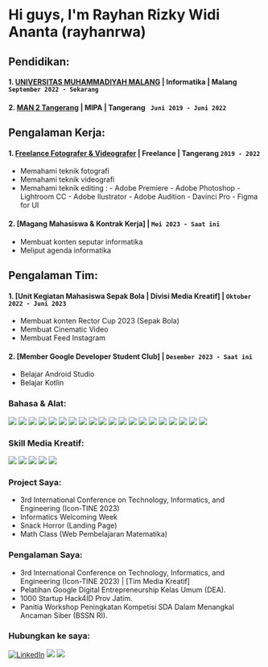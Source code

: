 # Hi guys, I'm Rayhan Rizky Widi Ananta (rayhanrwa) 

## Pendidikan:
#### 1. [UNIVERSITAS MUHAMMADIYAH MALANG](https://www.umm.ac.id) | Informatika | Malang ` September 2022 - Sekarang`

#### 2. [MAN 2 Tangerang](http://man2kabtangerang.sch.id) | MIPA | Tangerang ` Juni 2019 - Juni 2022`

## Pengalaman Kerja:
#### 1. [Freelance Fotografer & Videografer](https://rayhanrwa1.github.io/rayhanrwa/) | Freelance | Tangerang `2019 - 2022`
   - Memahami teknik fotografi 
   - Memahami teknik videografi 
   - Memahami teknik editing :
         - Adobe Premiere
         - Adobe Photoshop
         - Lightroom CC
         - Adobe Ilustrator
         - Adobe Audition
         - Davinci Pro
         - Figma for UI
#### 2. [Magang Mahasiswa & Kontrak Kerja] | `Mei 2023 - Saat ini`
   - Membuat konten seputar informatika
   - Meliput agenda informatika

## Pengalaman Tim:

#### 1. [Unit Kegiatan Mahasiswa Sepak Bola | Divisi Media Kreatif] | `Oktober 2022 - Juni 2023`
   - Membuat konten Rector Cup 2023 (Sepak Bola)
   - Membuat Cinematic Video
   - Membuat Feed Instagram

#### 2. [Member Google Developer Student Club] | `Desember 2023 - Saat ini`
   - Belajar Android Studio
   - Belajar Kotlin

### Bahasa & Alat:

<p>
    <img src="https://img.shields.io/badge/bootstrap-%23563D7C.svg?style=for-the-badge&logo=bootstrap&logoColor=white">
    <img src="https://img.shields.io/badge/laravel-%23FF2D20.svg?style=for-the-badge&logo=laravel&logoColor=white">
    <img src="https://img.shields.io/badge/node.js-6DA55F?style=for-the-badge&logo=node.js&logoColor=white">
    <img src="https://img.shields.io/badge/SASS-hotpink.svg?style=for-the-badge&logo=SASS&logoColor=white">
    <img src="https://img.shields.io/badge/Postman-FF6C37?style=for-the-badge&logo=postman&logoColor=white">
    <img src="https://img.shields.io/badge/html5-%23E34F26.svg?style=for-the-badge&logo=html5&logoColor=white">
    <img src="https://img.shields.io/badge/javascript-%23323330.svg?style=for-the-badge&logo=javascript&logoColor=%23F7DF1E">
    <img src="https://img.shields.io/badge/typescript-%23007ACC.svg?style=for-the-badge&logo=typescript&logoColor=white">
    <img src="https://img.shields.io/badge/Xcode-007ACC?style=for-the-badge&logo=Xcode&logoColor=white">
    <img src="https://img.shields.io/badge/swift-F54A2A?style=for-the-badge&logo=swift&logoColor=white">
    <img src="https://img.shields.io/badge/Next-black?style=for-the-badge&logo=next.js&logoColor=white">
    <img src="https://img.shields.io/badge/react-%2320232a.svg?style=for-the-badge&logo=react&logoColor=%2361DAFB">
    <img src="https://img.shields.io/badge/tailwindcss-%2338B2AC.svg?style=for-the-badge&logo=tailwind-css&logoColor=white">
    <img src="https://img.shields.io/badge/My SQL-4479A1.svg?style=for-the-badge&logo=mysql&logoColor=white">
    <img src="https://img.shields.io/badge/C++-00599C.svg?style=for-the-badge&logo=cplusplus&logoColor=white">
    <img src="https://img.shields.io/badge/C-A8B9CC.svg?style=for-the-badge&logo=c&logoColor=white">
    <img src="https://img.shields.io/badge/Unity-000000.svg?style=for-the-badge&logo=unity&logoColor=white">
    <img src="https://img.shields.io/badge/Android Studio-3DDC84.svg?style=for-the-badge&logo=php&logoColor=white">
    <img src="https://img.shields.io/badge/PHP-777BB4.svg?style=for-the-badge&logo=androidstudio&logoColor=white">
    <img src="https://img.shields.io/badge/PHP-3776AB.svg?style=for-the-badge&logo=python&logoColor=white">
</p>

### Skill Media Kreatif:
<img src="https://img.shields.io/badge/Adobe Photoshop-31A8FF?style=for-the-badge&logo=adobe-photoshop&logoColor=white">
<img src="https://img.shields.io/badge/Adobe Lightroom-31A8FF?style=for-the-badge&logo=adobe-lightroom&logoColor=white">
<img src="https://img.shields.io/badge/Adobe After Effect-9999FF?style=for-the-badge&logo=Adobe After Effects&logoColor=white">
<img src="https://img.shields.io/badge/Adobe Premiere Pro-9999FF?style=for-the-badge&logo=adobepremierepro&logoColor=white">
<img src="https://img.shields.io/badge/Adobe Illustrator-F24E1E?style=for-the-badge&logo=figma&logoColor=white">

### Project Saya:

- 3rd International Conference on Technology, Informatics, and Engineering (Icon-TINE 2023)
- Informatics Welcoming Week 
- Snack Horror (Landing Page)  
- Math Class (Web Pembelajaran Matematika) 

### Pengalaman Saya:
- 3rd International Conference on Technology, Informatics, and Engineering (Icon-TINE 2023) | [Tim Media Kreatif]
- Pelatihan Google Digital Entrepreneurship Kelas Umum (DEA).
- 1000 Startup Hack4ID Prov Jatim.
- Panitia Workshop Peningkatan Kompetisi SDA Dalam Menangkal Ancaman Siber (BSSN RI).


### Hubungkan ke saya:

  <a href="https://www.linkedin.com/in/rayhan-rizky-widi-ananta-a30901255/" target="_blank"><img alt="LinkedIn" src="https://img.shields.io/badge/linkedin-%230077B5.svg?&style=for-the-badge&logo=linkedin&logoColor=white" /></a>
  <a href="https://discordapp.com/users/584410530874130438" target="_blank"><img src="https://img.shields.io/badge/Discord-%235865F2.svg?style=for-the-badge&logo=discord&logoColor=white"></a>
  <a href="https://www.instagram.com/rayhanxyx/" target="_blank"><img src="https://img.shields.io/badge/Instagram-E4405F.svg?style=for-the-badge&logo=instagram&logoColor=white"></a>
  